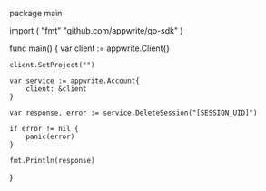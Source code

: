 package main

import (
    "fmt"
    "github.com/appwrite/go-sdk"
)

func main() {
    var client := appwrite.Client{}

    client.SetProject("")

    var service := appwrite.Account{
        client: &client
    }

    var response, error := service.DeleteSession("[SESSION_UID]")

    if error != nil {
        panic(error)
    }

    fmt.Println(response)
}